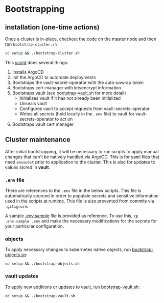 # Bootstrapping

## installation (one-time actions)

Once a cluster is in-place, checkout the code on the master node and then run `bootstrap-cluster.sh
`
```sh
cd setup && ./bootstrap-cluster.sh
````

This [script](setup/bootstrap-cluster.sh) does several things:

1. Installs ArgoCD 
2. Init the ArgoCD to automate deployments
3. Bootstraps the vault-secret-operator with the auto-unwrap token
4. Bootstraps cert-manager with letsencrypt information
5. Bootstraps vault (see [bootstrap-vault.sh](setup/bootstrap-vault.sh) for more detail)
   * Initializes vault if it has not already been initialized
   * Unseals vault
   * Configures vault to accept requests from vault-secrets-operator
   * Writes all secrets (held locally in the `.env` file) to vault for vault-secrets-operator to act on
6. Bootstraps vault cert manager

## Cluster maintenance

After initial bootstrapping, it will be necessary to run scripts to apply manual changes that can't be natively handled via ArgoCD.  This is for yaml files that need `envsubst` prior to application to the cluster.  This is also for updates to values stored in **vault**.

### `.env` file

There are references to the `.env` file in the below scripts. This file is automatically sourced in order to populate secrets and sensitive information used in the scripts at runtime. This file is also prevented from commits via `.gitignore`.

A sample [.env.sample](setup/.env.sample) file is provided as reference. To use this, `cp .env.sample .env` and make the necessary modifications for the secrets for your particular configuration.

### objects

To apply necessary changes to kubernetes native objects, run [bootstrap-objects.sh](setup/bootstrap-objects.sh):

```shell
cd setup && ./bootstrap-objects.sh
```

### vault updates

To apply new additions or updates to vault, run [bootstrap-vault.sh](setup/bootstrap-vault.sh):

```shell
cd setup && ./bootstrap-vault.sh
```
